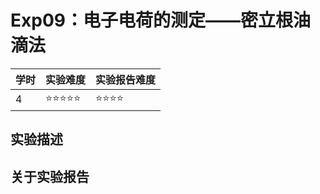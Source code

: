 # Exp09：电子电荷的测定——密立根油滴法

| 学时 | 实验难度 | 实验报告难度 |
|------|---------|------------|
| 4 | ⭐⭐⭐⭐⭐ | ⭐⭐⭐⭐ |

## 实验描述

## 关于实验报告